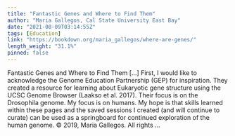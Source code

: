 ```yaml
---
title: "Fantastic Genes and Where to Find Them"
author: "Maria Gallegos, Cal State University East Bay"
date: "2021-08-09T03:14:55Z"
tags: [Education]
link: "https://bookdown.org/maria_gallegos/where-are-genes/"
length_weight: "31.1%"
pinned: false
---
```


Fantastic Genes and Where to Find Them [...] First, I would like to acknowledge the Genome Education Partnership (GEP) for inspiration. They created a resource for learning about Eukaryotic gene structure using the UCSC Genome Browser (Laakso et al. 2017). Their focus is on the Drosophila genome. My focus is on humans. My hope is that skills learned within these pages and the saved sessions I created (and will continue to curate) can be used as a springboard for continued exploration of the human genome. © 2019, Maria Gallegos. All rights ...
